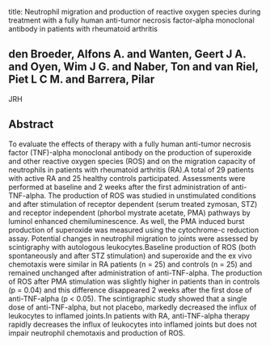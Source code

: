 title: Neutrophil migration and production of reactive oxygen species during treatment with a fully human anti-tumor necrosis factor-alpha monoclonal antibody in patients with rheumatoid arthritis

## den Broeder, Alfons A. and Wanten, Geert J A. and Oyen, Wim J G. and Naber, Ton and van Riel, Piet L C M. and Barrera, Pilar
JRH


## Abstract
To evaluate the effects of therapy with a fully human anti-tumor necrosis factor (TNF)-alpha monoclonal antibody on the production of superoxide and other reactive oxygen species (ROS) and on the migration capacity of neutrophils in patients with rheumatoid arthritis (RA).A total of 29 patients with active RA and 25 healthy controls participated. Assessments were performed at baseline and 2 weeks after the first administration of anti-TNF-alpha. The production of ROS was studied in unstimulated conditions and after stimulation of receptor dependent (serum treated zymosan, STZ) and receptor independent (phorbol mystrate acetate, PMA) pathways by luminol enhanced chemiluminescence. As well, the PMA induced burst production of superoxide was measured using the cytochrome-c reduction assay. Potential changes in neutrophil migration to joints were assessed by scintigraphy with autologous leukocytes.Baseline production of ROS (both spontaneously and after STZ stimulation) and superoxide and the ex vivo chemotaxis were similar in RA patients (n = 25) and controls (n = 25) and remained unchanged after administration of anti-TNF-alpha. The production of ROS after PMA stimulation was slightly higher in patients than in controls (p = 0.04) and this difference disappeared 2 weeks after the first dose of anti-TNF-alpha (p < 0.05). The scintigraphic study showed that a single dose of anti-TNF-alpha, but not placebo, markedly decreased the influx of leukocytes to inflamed joints.In patients with RA, anti-TNF-alpha therapy rapidly decreases the influx of leukocytes into inflamed joints but does not impair neutrophil chemotaxis and production of ROS.

